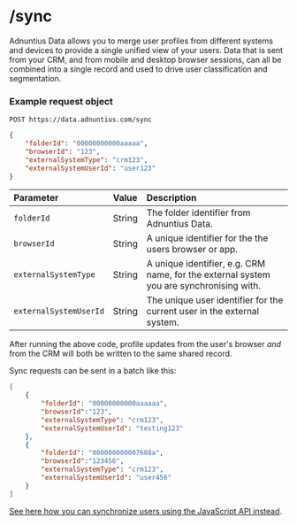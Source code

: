 # /sync

Adnuntius Data allows you to merge user profiles from different systems and devices to provide a single unified view of your users. Data that is sent from your CRM, and from mobile and desktop browser sessions, can all be combined into a single record and used to drive user classification and segmentation.

### Example request object

```http
POST https://data.adnuntius.com/sync
```

```json
{
    "folderId": "00000000000aaaaa",
    "browserId": "123",
    "externalSystemType": "crm123",
    "externalSystemUserId": "user123"        
}
```

| Parameter | Value | Description |
| :--- | :--- | :--- |
| `folderId` | String | The folder identifier from Adnuntius Data. |
| `browserId` | String | A unique identifier for the the users browser or app. |
| `externalSystemType` | String | A unique identifier, e.g. CRM name, for the external system you are synchronising with. |
| `externalSystemUserId` | String | The unique user identifier for the current user in the external system. |

After running the above code, profile updates from the user's browser _and_ from the CRM will both be written to the same shared record.

Sync requests can be sent in a batch like this:

```json
[
    {
        "folderId": "00000000000aaaaaa",
        "browserId":"123",
        "externalSystemType": "crm123",
        "externalSystemUserId": "testing123"        
    },
    {
        "folderId": "000000000007688a",
        "browserId":"123456",
        "externalSystemType": "crm123",
        "externalSystemUserId": "user456"        
    }
]
```

[See here how you can synchronize users using the JavaScript API instead](../javascript/user-synchronisation.md).

